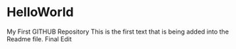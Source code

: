 # HelloWorld
My First GITHUB Repository
This is the first text that is being added into the Readme file.
Final Edit
